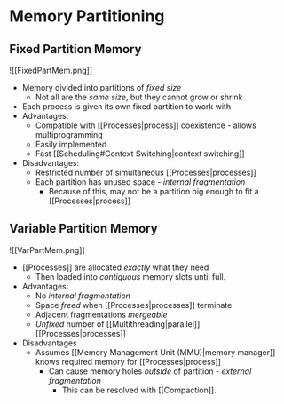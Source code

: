 # Memory Partitioning

## Fixed Partition Memory

![[FixedPartMem.png]]

- Memory divided into partitions of *fixed size*
	- Not all are the *same size*, but they cannot grow or shrink
- Each process is given its own fixed partition to work with
- Advantages:
	- Compatible with [[Processes|process]] coexistence - allows multiprogramming
	- Easily implemented
	- Fast [[Scheduling#Context Switching|context switching]]
- Disadvantages:
	- Restricted number of simultaneous [[Processes|processes]]
	- Each partition has unused space - *internal fragmentation*
		- Because of this, may not be a partition big enough to fit a [[Processes|process]]

## Variable Partition Memory

![[VarPartMem.png]]

- [[Processes]] are allocated *exactly* what they need
	- Then loaded into *contiguous* memory slots until full.
- Advantages:
	- No *internal fragmentation*
	- Space *freed* when [[Processes|processes]] terminate
	- Adjacent fragmentations *mergeable*
	- *Unfixed* number of [[Multithreading|parallel]] [[Processes|processes]]
- Disadvantages
	- Assumes [[Memory Management Unit (MMU)|memory manager]] knows required memory for [[Processes|process]]
		- Can cause memory holes *outside* of partition - *external fragmentation* 
			- This can be resolved with [[Compaction]].
